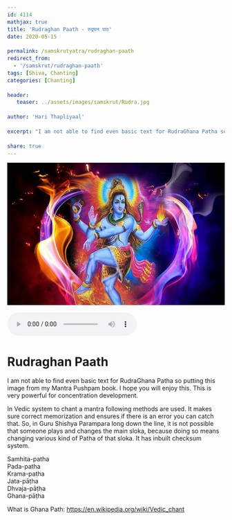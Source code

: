 ```yaml
---    
id: 4114    
mathjax: true    
title: 'Rudraghan Paath - रुद्रघन पाठ'    
date: 2020-05-15    

permalink: /samskrutyatra/rudraghan-paath
redirect_from: 
  - '/samskrut/rudraghan-paath'
tags: [Shiva, Chanting]
categories: [Chanting]
    
header:    
   teaser: ../assets/images/samskrut/Rudra.jpg    
    
author: 'Hari Thapliyaal'    
    
excerpt: "I am not able to find even basic text for RudraGhana Patha so putting this image from my Mantra Pushpam book. I hope you will enjoy this. This is very powerful for concentration development"   
    
share: true    
---    
```

    
![](../assets/images/samskrut/Rudra.jpg)    
    
<audio controls>
  <source src="https://raw.githubusercontent.com/dasarpai/DAI-mp3/main/dasarpai-mp3/065-Rudraghanpaath.mp3" type="audio/mp3">
  Your browser does not support the audio element.
</audio>     
    
# Rudraghan Paath    
I am not able to find even basic text for RudraGhana Patha so putting this image from my Mantra Pushpam book. I hope you will enjoy this. This is very powerful for concentration development.    
    
    
In Vedic system to chant a mantra following methods are used. It makes sure correct memorization and ensures if there is an error you can catch that. So, in Guru Shishya Parampara long down the line, it is not possible that someone plays and changes the main sloka, because doing so means changing various kind of Patha of that sloka. It has inbuilt checksum system.    
    
Samhita-patha    
Pada-patha    
Krama-patha    
Jata-pāṭha    
Dhvaja-pāṭha    
Ghana-pāṭha    
    
    
What is Ghana Path: https://en.wikipedia.org/wiki/Vedic_chant    
    
